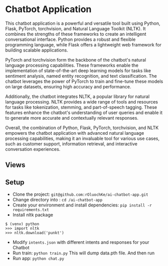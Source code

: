 # Chatbot Application

This chatbot application is a powerful and versatile tool built using Python, Flask, PyTorch, torchvision, and Natural Language Toolkit (NLTK). It combines the strengths of these frameworks to create an intelligent conversational interface. Python provides a robust and flexible programming language, while Flask offers a lightweight web framework for building scalable applications.

PyTorch and torchvision form the backbone of the chatbot's natural language processing capabilities. These frameworks enable the implementation of state-of-the-art deep learning models for tasks like sentiment analysis, named entity recognition, and text classification. The chatbot leverages the power of PyTorch to train and fine-tune these models on large datasets, ensuring high accuracy and performance.

Additionally, the chatbot integrates NLTK, a popular library for natural language processing. NLTK provides a wide range of tools and resources for tasks like tokenization, stemming, and part-of-speech tagging. These features enhance the chatbot's understanding of user queries and enable it to generate more accurate and contextually relevant responses.

Overall, the combination of Python, Flask, PyTorch, torchvision, and NLTK empowers the chatbot application with advanced natural language processing capabilities, making it an invaluable tool for various use cases, such as customer support, information retrieval, and interactive conversation experiences.

## Views

## Setup

- Clone the project: `git@github.com:rOluochKe/ai-chatbot-app.git`
- Change directory into : `cd /ai-chatbot-app`
- Create your environment and install dependencies: `pip install -r requirements.txt`
- Install nltk package
```
$ (venv) python
>>> import nltk
>>> nltk.download('punkt')
```
- Modify `intents.json` with different intents and responses for your Chatbot
- Run train: `python train.py` This will dump data.pth file. And then run
- Run app: `python chat.py`
